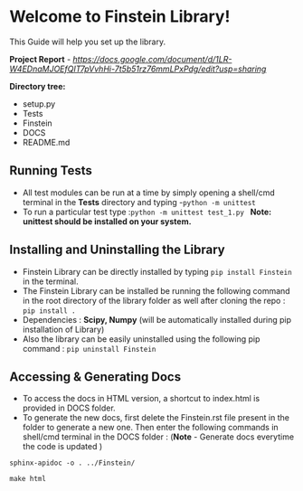 # Welcome to Finstein Library!

This Guide will help you set up the library.

**Project Report** - *https://docs.google.com/document/d/1LR-W4EDnaMJOEfQIT7pVvhHi-7t5b51rz76mmLPxPdg/edit?usp=sharing*

**Directory tree:**
 - setup.py
 - Tests
 - Finstein
 - DOCS
 - README.md
 

## Running Tests
- All test modules can be run at a time by simply opening a shell/cmd terminal in the **Tests** directory and typing -``python -m unittest``
- To run a particular test type :``python -m unittest test_1.py `` 
**Note: unittest should be installed on your system.**


## Installing and Uninstalling the Library
- Finstein Library can be directly installed by typing ``pip install Finstein`` in the terminal.
- The Finstein Library can be installed be running the following command in the root directory of the library folder as well after cloning the repo  : ``pip install .``
- Dependencies : **Scipy, Numpy** (will be automatically installed during pip installation of Library)
- Also the library can be easily uninstalled using the following pip command : ``pip uninstall Finstein``

## Accessing & Generating Docs

- To access the docs in HTML version, a shortcut to index.html is provided in DOCS folder.
- To generate the new docs, first delete the Finstein.rst file present in the folder to generate a new one. Then enter the following commands in  shell/cmd terminal in the DOCS folder : (**Note** - Generate docs everytime the code is updated )

 ``sphinx-apidoc -o . ../Finstein/``

 ``make html``
